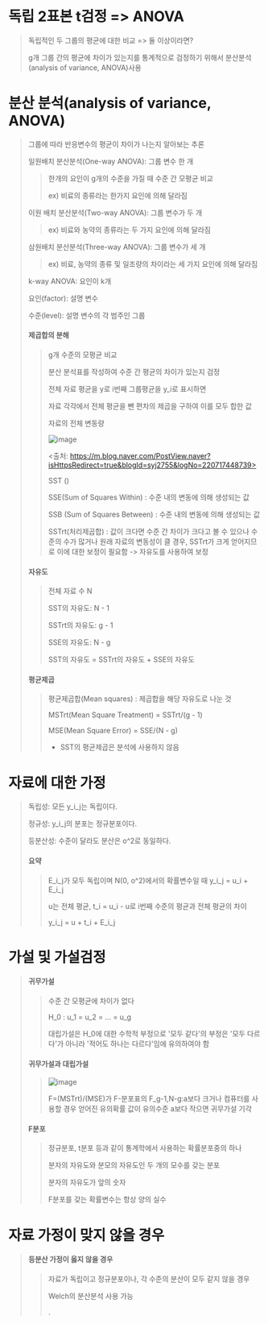 # 독립 2표본 t검정 => ANOVA

> 독립적인 두 그룹의 평균에 대한 비교 => 둘 이상이라면?
>
> g개 그룹 간의 평균에 차이가 있는지를 통계적으로 검정하기 위해서 분산분석(analysis of variance, ANOVA)사용

# 분산 분석(analysis of variance, ANOVA)

> 그룹에 따라 반응변수의 평균이 차이가 나는지 알아보는 추론
>
> 일원배치 분산분석(One-way ANOVA): 그룹 변수 한 개
> >
> > 한개의 요인이 g개의 수준을 가질 때 수준 간 모평균 비교
> >
> > ex) 비료의 종류라는 한가지 요인에 의해 달라짐
>
> 이원 배치 분산분석(Two-way ANOVA): 그룹 변수가 두 개
> >
> > 
> >
> > ex) 비료와 농약의 종류라는 두 가지 요인에 의해 달라짐
>
> 삼원배치 분산분석(Three-way ANOVA): 그룹 변수가 세 개
> 
> > ex) 비료, 농약의 종류 및 일조량의 차이라는 세 가지 요인에 의해 달라짐  
>
> k-way ANOVA: 요인이 k개
> 
> 요인(factor): 설명 변수
> 
> 수준(level): 설명 변수의 각 범주인 그룹
>
> #### 제곱합의 분해
> >
> > g개 수준의 모평균 비교
> > 
> > 분산 분석표를 작성하여 수준 간 평균의 차이가 있는지 검정
> > 
> > 전체 자료 평균을 y로 i번째 그룹평균을 y_i로 표시하면
> > 
> > 자료 각각에서 전체 평균을 뺀 편차의 제곱을 구하여 이를 모두 합한 값
> > 
> > 자료의 전체 변동량
> > 
> > ![image](https://user-images.githubusercontent.com/65435447/166202224-52d6d147-0f6e-4f79-8330-f61e999eb503.png)
> >
> > <출처: https://m.blog.naver.com/PostView.naver?isHttpsRedirect=true&blogId=syj2755&logNo=220717448739>
> > 
> > SST ()
> > 
> > SSE(Sum of Squares Within) : 수준 내의 변동에 의해 생성되는 값
> > 
> > SSB (Sum of Squares Between) : 수준 내의 변동에 의해 생성되는 값
> > 
> > SSTrt(처리제곱합) : 값이 크다면 수준 간 차이가 크다고 볼 수 있으나 수준의 수가 많거나 원래 자료의 변동성이 클 경우, SSTrt가 크게 얻어지므로 이에 대한 보정이 필요함 -> 자유도를 사용하여 보정
> > 
>
> #### 자유도
> 
> > 전체 자료 수 N
> > 
> > SST의 자유도: N - 1
> > 
> > SSTrt의 자유도: g - 1
> > 
> > SSE의 자유도: N - g
> > 
> > SST의 자유도 = SSTrt의 자유도 + SSE의 자유도
> 
> #### 평균제곱
> 
> > 평균제곱합(Mean squares) : 제곱합을 해당 자유도로 나눈 것
> >
> > MSTrt(Mean Square Treatment) = SSTrt/(g - 1)
> > 
> > MSE(Mean Square Error) = SSE/(N - g)
> > 
> > * SST의 평균제곱은 분석에 사용하지 않음

# 자료에 대한 가정
>
> 독립성: 모든 y_i_j는 독립이다.
>  
> 정규성: y_i_j의 분포는 정규분포이다.
>
> 등분산성: 수준이 달라도 분산은 o^2로 동일하다.
>
> #### 요약
> >
> > E_i_j가 모두 독립이며 N(0, o^2)에서의 확률변수일 때 y_i_j = u_i + E_i_j
> > 
> > u는 전체 평균, t_i = u_i - u로 i번째 수준의 평균과 전체 평균의 차이
> > 
> > y_i_j = u + t_i + E_i_j
>

# 가설 및 가설검정
>
> #### 귀무가설
> 
> > 수준 간 모평균에 차이가 없다
> > 
> > H_0 : u_1 = u_2 = ... = u_g
> >
> > 대립가설은 H_0에 대한 수학적 부정으로 '모두 같다'의 부정은 '모두 다르다'가 아니라 '적어도 하나는 다르다'임에 유의하여야 함
> > 
> 
> #### 귀무가설과 대립가설
> 
> > ![image](https://user-images.githubusercontent.com/65435447/166205631-c0898290-1ac6-44e3-9c50-87bcbc2ed2f4.png)
> >
> > F=(MSTrt)/(MSE)가 F-분포표의 F_g-1,N-g:a보다 크거나 컴퓨터를 사용할 경우 얻어진 유의확률 값이 유의수준 a보다 작으면 귀무가설 기각 
> 
> #### F분포
> 
> > 정규분포, t분포 등과 같이 통계학에서 사용하는 확률분포중의 하나
> >
> > 분자의 자유도와 분모의 자유도인 두 개의 모수를 갖는 분포
> >
> > 분자의 자유도가 앞의 숫자
> >
> > F분포를 갖는 확률변수는 항상 양의 실수
> 

# 자료 가정이 맞지 않을 경우
>
> #### 등분산 가정이 옳지 않을 경우
> >
> > 자료가 독립이고 정규분포이나, 각 수준의 분산이 모두 같지 않을 경우
> >
> > Welch의 분산분석 사용 가능
> >
> >
> >
> >
> >
> >
> >
> >.

















